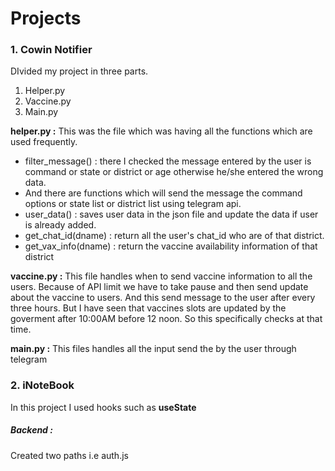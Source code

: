 # Projects



### 1. Cowin Notifier

DIvided my project in three parts.
1. Helper.py
2. Vaccine.py
3. Main.py

**helper.py :** This was the file which was having all the functions which are used frequently.
* filter_message() : there I checked the message entered by the user is command or state or district or age otherwise he/she entered the wrong data.
* And there are functions which will send the message the command options or state list or district list using telegram api. 
* user_data() : saves user data in the json file and update the data if user is already added.
* get_chat_id(dname) : return all the user's chat_id who are of that district.
* get_vax_info(dname) : return the vaccine availability information of that district

**vaccine.py :** This file handles when to send vaccine information to all the users. Because of API limit we have to take pause and then send update about the vaccine to users.
And this send message to the user after every three hours. But I have seen that vaccines slots are updated by the goverment after 10:00AM before 12 noon. So this specifically checks at that time.

**main.py :** This files handles all the input send the by the user through telegram



### 2. iNoteBook

In this project I used hooks such as **useState**

##### Backend :
Created two paths i.e  auth.js